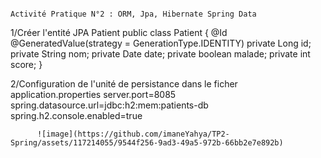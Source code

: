                                                                       Activité Pratique N°2 : ORM, Jpa, Hibernate Spring Data
1/Créer l'entité JPA Patient 
                public class Patient {
                        @Id @GeneratedValue(strategy =  GenerationType.IDENTITY)
                        private Long id;
                        private String nom;
                        private Date date;
                        private boolean malade;
                        private int score;
                        }

2/Configuration de  l'unité de persistance dans le ficher application.properties 
          server.port=8085
          spring.datasource.url=jdbc:h2:mem:patients-db
          spring.h2.console.enabled=true

          ![image](https://github.com/imaneYahya/TP2-Spring/assets/117214055/9544f256-9ad3-49a5-972b-66bb2e7e892b)

